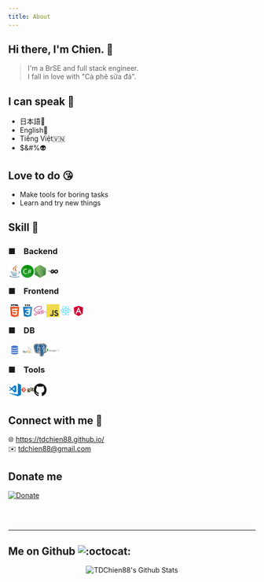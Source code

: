 ```yaml
---
title: About
---
```



## Hi there, I'm **Chien**. 👋  
> I'm a BrSE and full stack engineer.   
> I fall in love with "Cà phê sữa đá". 

## I can speak 💬
- 日本語🗻  
- English🗽  
- Tiếng Việt🇻🇳  
- $&#%👽 

## Love to do 😘
- Make tools for boring tasks  
- Learn and try new things


## Skill 💮 


### ■　Backend

[<img align="left" alt="java" width="26px" src="https://raw.githubusercontent.com/github/explore/80688e429a7d4ef2fca1e82350fe8e3517d3494d/topics/java/java.png" />][java]
[<img align="left" alt="C#" width="26px" src="https://raw.githubusercontent.com/github/explore/80688e429a7d4ef2fca1e82350fe8e3517d3494d/topics/csharp/csharp.png" />][cshap]
[<img align="left" alt="Node.js" width="26px" src="https://raw.githubusercontent.com/github/explore/80688e429a7d4ef2fca1e82350fe8e3517d3494d/topics/nodejs/nodejs.png" />][nodejs]
[<img align="left" alt="Node.js" width="26px" src="https://raw.githubusercontent.com/github/explore/80688e429a7d4ef2fca1e82350fe8e3517d3494d/topics/go/go.png" />][golang]

<br />

### ■　Frontend
[<img align="left" alt="HTML5" width="26px" src="https://raw.githubusercontent.com/github/explore/80688e429a7d4ef2fca1e82350fe8e3517d3494d/topics/html/html.png" />][html5]
[<img align="left" alt="CSS3" width="26px" src="https://raw.githubusercontent.com/github/explore/80688e429a7d4ef2fca1e82350fe8e3517d3494d/topics/css/css.png" />][css]
[<img align="left" alt="Sass" width="26px" src="https://raw.githubusercontent.com/github/explore/80688e429a7d4ef2fca1e82350fe8e3517d3494d/topics/sass/sass.png" />][sass]
[<img align="left" alt="JavaScript" width="26px" src="https://raw.githubusercontent.com/github/explore/80688e429a7d4ef2fca1e82350fe8e3517d3494d/topics/javascript/javascript.png" />][js]
[<img align="left" alt="React" width="26px" src="https://raw.githubusercontent.com/github/explore/80688e429a7d4ef2fca1e82350fe8e3517d3494d/topics/react/react.png" />][react]
[<img align="left" alt="Angularjs" width="26px" src="https://raw.githubusercontent.com/github/explore/e94815998e4e0713912fed477a1f346ec04c3da2/topics/angular/angular.png" />][angularjs]

<br />

### ■　DB
[<img align="left" alt="SQL" width="26px" src="https://raw.githubusercontent.com/github/explore/80688e429a7d4ef2fca1e82350fe8e3517d3494d/topics/sql/sql.png" />][sql]
[<img align="left" alt="MySQL" width="26px" src="https://raw.githubusercontent.com/github/explore/80688e429a7d4ef2fca1e82350fe8e3517d3494d/topics/mysql/mysql.png" />][mysql]
[<img align="left" alt="Postgre" width="26px" src="https://raw.githubusercontent.com/github/explore/80688e429a7d4ef2fca1e82350fe8e3517d3494d/topics/postgresql/postgresql.png" />][postgre]
[<img align="left" alt="MongoDB" width="26px" src="https://raw.githubusercontent.com/github/explore/80688e429a7d4ef2fca1e82350fe8e3517d3494d/topics/mongodb/mongodb.png" />][mongodb]

<br />

### ■　Tools
[<img align="left" alt="Visual Studio Code" width="26px" src="https://raw.githubusercontent.com/github/explore/80688e429a7d4ef2fca1e82350fe8e3517d3494d/topics/visual-studio-code/visual-studio-code.png" />][vscode]
[<img align="left" alt="Git" width="26px" src="https://raw.githubusercontent.com/github/explore/80688e429a7d4ef2fca1e82350fe8e3517d3494d/topics/git/git.png" />][git]
[<img align="left" alt="GitHub" width="26px" src="https://raw.githubusercontent.com/github/explore/78df643247d429f6cc873026c0622819ad797942/topics/github/github.png" />][github]

<br />
<br />



## Connect with me 👀
🌐 <a class="link-gray-dark " href="https://tdchien88.github.io/">https://tdchien88.github.io/</a>  
✉️ <a class="u-email link-gray-dark " href="tdchien88@gmail.com">tdchien88@gmail.com</a>  



## Donate me 
[![Donate](https://img.shields.io/badge/Donate-PayPal-green.svg)](https://www.paypal.me/tdchien88)



<br />
<br />


---
## Me on Github <img class="emoji" title=":octocat:" alt=":octocat:" src="https://github.githubassets.com/images/icons/emoji/octocat.png" height="30" width="30" >

<p align="center">
<img alt="TDChien88's Github Stats" src="https://github-readme-stats.codestackr.vercel.app/api?username=tdchien88&show_icons=true&hide_border=true" />
</p>

<br />
<br />
<br />
<br />
<br />
<br />
<br />
<br />


<br />
<br />
<br />
<br />

[java]: https://java.com/
[cshap]: https://docs.microsoft.com/en-us/dotnet/csharp/
[vscode]: https://code.visualstudio.com/
[html5]: https://www.w3schools.com/html/
[css]: https://www.w3schools.com/w3css/defaulT.asp
[sass]: https://sass-lang.com/
[js]: https://jquery.com/
[react]: https://reactjs.org/
[angularjs]: https://angularjs.org/
[nodejs]: https://nodejs.org/
[golang]: https://golang.org/
[sql]: https://www.microsoft.com/en-us/sql-server/
[mysql]: https://www.mysql.com/
[mongodb]: https://www.mongodb.com/
[postgre]: https://www.postgresql.org/
[oracle]: https://www.oracle.com/index.html
[git]: https://git-scm.com/
[github]: https://github.com/